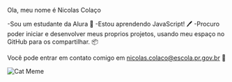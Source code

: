Ola, meu nome é Nicolas Colaço 

-Sou um estudante da Alura 📖
-Estou aprendendo JavaScript! 🖊️
-Procuro poder iniciar e desenvolver meus proprios projetos, usando meu espaço no GitHub para os compartilhar. 📦

Você pode entrar em contato comigo em nicolas.colaco@escola.pr.gov.br 📩

![Cat Meme](https://tenor.com/mSixwSrWbtS.gif)
